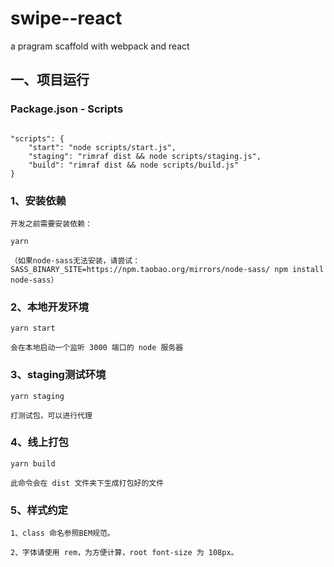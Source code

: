 # swipe--react
a pragram scaffold with webpack and react

## 一、项目运行
### Package.json - Scripts
<pre><code>
"scripts": {
    "start": "node scripts/start.js",
    "staging": "rimraf dist && node scripts/staging.js",
    "build": "rimraf dist && node scripts/build.js"
}
</pre></code>

### 1、安装依赖

```
开发之前需要安装依赖：

yarn

（如果node-sass无法安装，请尝试：SASS_BINARY_SITE=https://npm.taobao.org/mirrors/node-sass/ npm install node-sass）
```

### 2、本地开发环境
```
yarn start

会在本地启动一个监听 3000 端口的 node 服务器
```

### 3、staging测试环境
```
yarn staging

打测试包，可以进行代理
```

### 4、线上打包
```
yarn build

此命令会在 dist 文件夹下生成打包好的文件
```

### 5、样式约定
```
1、class 命名参照BEM规范。

2、字体请使用 rem，为方便计算，root font-size 为 108px。
